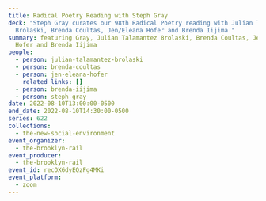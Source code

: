 ```yaml
---
title: Radical Poetry Reading with Steph Gray
deck: "Steph Gray curates our 98th Radical Poetry reading with Julian Talamantez
  Brolaski, Brenda Coultas, Jen/Eleana Hofer and Brenda Iijima "
summary: featuring Gray, Julian Talamantez Brolaski, Brenda Coultas, Jen/Eleana
  Hofer and Brenda Iijima
people:
  - person: julian-talamantez-brolaski
  - person: brenda-coultas
  - person: jen-eleana-hofer
    related_links: []
  - person: brenda-iijima
  - person: steph-gray
date: 2022-08-10T13:00:00-0500
end_date: 2022-08-10T14:30:00-0500
series: 622
collections:
  - the-new-social-environment
event_organizer:
  - the-brooklyn-rail
event_producer:
  - the-brooklyn-rail
event_id: recOX6dyEQzFg4MKi
event_platform:
  - zoom
---
```

